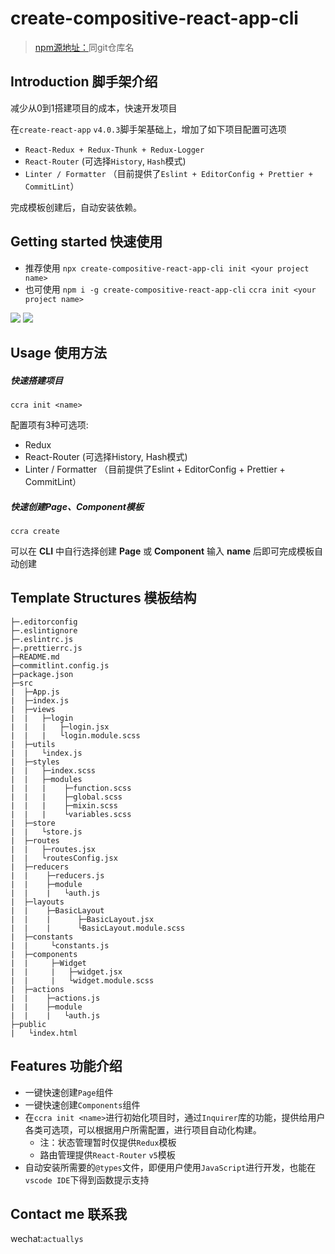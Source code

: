 # create-compositive-react-app-cli
>[npm源地址：](https://www.npmjs.com/package/create-compositive-react-app-cli)同git仓库名
## Introduction 脚手架介绍
减少从0到1搭建项目的成本，快速开发项目

在`create-react-app` `v4.0.3`脚手架基础上，增加了如下项目配置可选项
- `React-Redux + Redux-Thunk + Redux-Logger`
- `React-Router` (可选择`History`, `Hash`模式)
- `Linter / Formatter` （目前提供了`Eslint + EditorConfig + Prettier + CommitLint`）

完成模板创建后，自动安装依赖。
## Getting started 快速使用
- 推荐使用
`npx create-compositive-react-app-cli init <your project name>`
- 也可使用
`npm i -g create-compositive-react-app-cli`
`ccra init <your project name>`

<img src="https://p9-juejin.byteimg.com/tos-cn-i-k3u1fbpfcp/c75963c534e64535afe2f46510bca13b~tplv-k3u1fbpfcp-watermark.image">


<img src="https://p1-juejin.byteimg.com/tos-cn-i-k3u1fbpfcp/ae972b5087ff4749a7c784aa274bdaa9~tplv-k3u1fbpfcp-watermark.image">

## Usage 使用方法
##### 快速搭建项目
`ccra init <name>`

配置项有3种可选项:
- Redux
- React-Router (可选择History, Hash模式)
- Linter / Formatter （目前提供了Eslint + EditorConfig + Prettier + CommitLint）
##### 快速创建Page、Component模板
`ccra create`

可以在 **CLI** 中自行选择创建 **Page** 或 **Component**
输入 **name** 后即可完成模板自动创建

## Template Structures 模板结构
```
├─.editorconfig
├─.eslintignore
├─.eslintrc.js
├─.prettierrc.js
├─README.md
├─commitlint.config.js
├─package.json
├─src
|  ├─App.js
|  ├─index.js
|  ├─views
|  |   ├─login
|  |   |   ├─login.jsx
|  |   |   └login.module.scss
|  ├─utils
|  |   └index.js
|  ├─styles
|  |   ├─index.scss
|  |   ├─modules
|  |   |    ├─function.scss
|  |   |    ├─global.scss
|  |   |    ├─mixin.scss
|  |   |    └variables.scss
|  ├─store
|  |   └store.js
|  ├─routes
|  |   ├─routes.jsx
|  |   └routesConfig.jsx
|  ├─reducers
|  |    ├─reducers.js
|  |    ├─module
|  |    |   └auth.js
|  ├─layouts
|  |    ├─BasicLayout
|  |    |      ├─BasicLayout.jsx
|  |    |      └BasicLayout.module.scss
|  ├─constants
|  |     └constants.js
|  ├─components
|  |     ├─Widget
|  |     |   ├─widget.jsx
|  |     |   └widget.module.scss
|  ├─actions
|  |    ├─actions.js
|  |    ├─module
|  |    |   └auth.js
├─public
|   └index.html
```

## Features 功能介绍
- 一键快速创建`Page`组件
- 一键快速创建`Components`组件
- 在`ccra init <name>`进行初始化项目时，通过`Inquirer`库的功能，提供给用户各类可选项，可以根据用户所需配置，进行项目自动化构建。
    - 注：状态管理暂时仅提供`Redux`模板
    - 路由管理提供`React-Router` `v5`模板
- 自动安装所需要的`@types`文件，即便用户使用`JavaScript`进行开发，也能在`vscode IDE`下得到函数提示支持


## Contact me 联系我
wechat:`actuallys`
